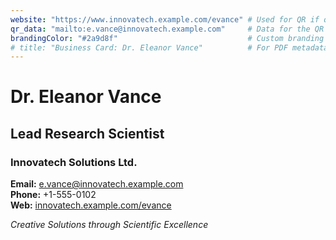 ```yaml
---
website: "https://www.innovatech.example.com/evance" # Used for QR if qr_data is not set
qr_data: "mailto:e.vance@innovatech.example.com"     # Data for the QR code
brandingColor: "#2a9d8f"                             # Custom branding color
# title: "Business Card: Dr. Eleanor Vance"          # For PDF metadata, not card display
---
```


# Dr. Eleanor Vance
## Lead Research Scientist
### Innovatech Solutions Ltd.

**Email:** e.vance@innovatech.example.com  
**Phone:** +1-555-0102  
**Web:** [innovatech.example.com/evance](https://www.innovatech.example.com/evance)

*Creative Solutions through Scientific Excellence*
